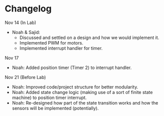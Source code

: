 # Changelog

Nov 14 (In Lab)
- Noah & Sajid:
    - Discussed and settled on a design and how we would implement it.
    - Implemented PWM for motors.
    - Implemented interrupt handler for timer.

Nov 17
- Noah: Added position timer (Timer 2) to interrupt handler. 

Nov 21 (Before Lab)
- Noah: Improved code/project structure for better modularity.
- Noah: Added state change logic (making use of a sort of finite state machine) to position timer interrupt.
- Noah: Re-designed how part of the state transition works and how the sensors will be implemented (potentially).
